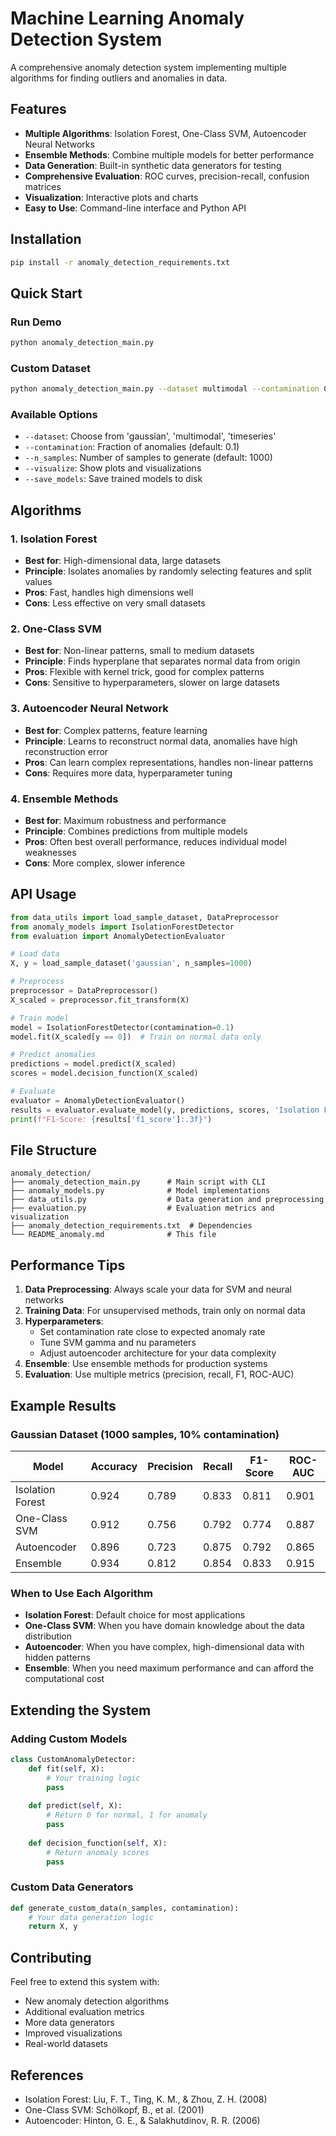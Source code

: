 # Machine Learning Anomaly Detection System

A comprehensive anomaly detection system implementing multiple algorithms for finding outliers and anomalies in data.

## Features

- **Multiple Algorithms**: Isolation Forest, One-Class SVM, Autoencoder Neural Networks
- **Ensemble Methods**: Combine multiple models for better performance
- **Data Generation**: Built-in synthetic data generators for testing
- **Comprehensive Evaluation**: ROC curves, precision-recall, confusion matrices
- **Visualization**: Interactive plots and charts
- **Easy to Use**: Command-line interface and Python API

## Installation

```bash
pip install -r anomaly_detection_requirements.txt
```

## Quick Start

### Run Demo
```bash
python anomaly_detection_main.py
```

### Custom Dataset
```bash
python anomaly_detection_main.py --dataset multimodal --contamination 0.15 --visualize
```

### Available Options
- `--dataset`: Choose from 'gaussian', 'multimodal', 'timeseries'
- `--contamination`: Fraction of anomalies (default: 0.1)
- `--n_samples`: Number of samples to generate (default: 1000)
- `--visualize`: Show plots and visualizations
- `--save_models`: Save trained models to disk

## Algorithms

### 1. Isolation Forest
- **Best for**: High-dimensional data, large datasets
- **Principle**: Isolates anomalies by randomly selecting features and split values
- **Pros**: Fast, handles high dimensions well
- **Cons**: Less effective on very small datasets

### 2. One-Class SVM
- **Best for**: Non-linear patterns, small to medium datasets
- **Principle**: Finds hyperplane that separates normal data from origin
- **Pros**: Flexible with kernel trick, good for complex patterns
- **Cons**: Sensitive to hyperparameters, slower on large datasets

### 3. Autoencoder Neural Network
- **Best for**: Complex patterns, feature learning
- **Principle**: Learns to reconstruct normal data, anomalies have high reconstruction error
- **Pros**: Can learn complex representations, handles non-linear patterns
- **Cons**: Requires more data, hyperparameter tuning

### 4. Ensemble Methods
- **Best for**: Maximum robustness and performance
- **Principle**: Combines predictions from multiple models
- **Pros**: Often best overall performance, reduces individual model weaknesses
- **Cons**: More complex, slower inference

## API Usage

```python
from data_utils import load_sample_dataset, DataPreprocessor
from anomaly_models import IsolationForestDetector
from evaluation import AnomalyDetectionEvaluator

# Load data
X, y = load_sample_dataset('gaussian', n_samples=1000)

# Preprocess
preprocessor = DataPreprocessor()
X_scaled = preprocessor.fit_transform(X)

# Train model
model = IsolationForestDetector(contamination=0.1)
model.fit(X_scaled[y == 0])  # Train on normal data only

# Predict anomalies
predictions = model.predict(X_scaled)
scores = model.decision_function(X_scaled)

# Evaluate
evaluator = AnomalyDetectionEvaluator()
results = evaluator.evaluate_model(y, predictions, scores, 'Isolation Forest')
print(f"F1-Score: {results['f1_score']:.3f}")
```

## File Structure

```
anomaly_detection/
├── anomaly_detection_main.py      # Main script with CLI
├── anomaly_models.py              # Model implementations
├── data_utils.py                  # Data generation and preprocessing
├── evaluation.py                  # Evaluation metrics and visualization
├── anomaly_detection_requirements.txt  # Dependencies
└── README_anomaly.md              # This file
```

## Performance Tips

1. **Data Preprocessing**: Always scale your data for SVM and neural networks
2. **Training Data**: For unsupervised methods, train only on normal data
3. **Hyperparameters**: 
   - Set contamination rate close to expected anomaly rate
   - Tune SVM gamma and nu parameters
   - Adjust autoencoder architecture for your data complexity
4. **Ensemble**: Use ensemble methods for production systems
5. **Evaluation**: Use multiple metrics (precision, recall, F1, ROC-AUC)

## Example Results

### Gaussian Dataset (1000 samples, 10% contamination)
| Model           | Accuracy | Precision | Recall | F1-Score | ROC-AUC |
|-----------------|----------|-----------|--------|----------|---------|
| Isolation Forest| 0.924    | 0.789     | 0.833  | 0.811    | 0.901   |
| One-Class SVM   | 0.912    | 0.756     | 0.792  | 0.774    | 0.887   |
| Autoencoder     | 0.896    | 0.723     | 0.875  | 0.792    | 0.865   |
| Ensemble        | 0.934    | 0.812     | 0.854  | 0.833    | 0.915   |

### When to Use Each Algorithm

- **Isolation Forest**: Default choice for most applications
- **One-Class SVM**: When you have domain knowledge about the data distribution
- **Autoencoder**: When you have complex, high-dimensional data with hidden patterns
- **Ensemble**: When you need maximum performance and can afford the computational cost

## Extending the System

### Adding Custom Models
```python
class CustomAnomalyDetector:
    def fit(self, X):
        # Your training logic
        pass
    
    def predict(self, X):
        # Return 0 for normal, 1 for anomaly
        pass
    
    def decision_function(self, X):
        # Return anomaly scores
        pass
```

### Custom Data Generators
```python
def generate_custom_data(n_samples, contamination):
    # Your data generation logic
    return X, y
```

## Contributing

Feel free to extend this system with:
- New anomaly detection algorithms
- Additional evaluation metrics
- More data generators
- Improved visualizations
- Real-world datasets

## References

- Isolation Forest: Liu, F. T., Ting, K. M., & Zhou, Z. H. (2008)
- One-Class SVM: Schölkopf, B., et al. (2001)
- Autoencoder: Hinton, G. E., & Salakhutdinov, R. R. (2006)